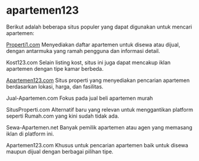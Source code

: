 # apartemen123
Berikut adalah beberapa situs populer yang dapat digunakan untuk mencari apartemen:

<a href="https://www.properti1.com">Properti1.com</a>
Menyediakan daftar apartemen untuk disewa atau dijual, dengan antarmuka yang ramah pengguna dan informasi detail.

Kost123.com
Selain listing kost, situs ini juga dapat mencakup iklan apartemen dengan tipe kamar berbeda.

<a href="https://www.apartemen123.com">Apartemen123.com</a>
Situs properti yang menyediakan pencarian apartemen berdasarkan lokasi, harga, dan fasilitas.

Jual-Apartemen.com
Fokus pada jual beli apartemen murah

SitusProperti.com
Alternatif baru yang relevan untuk menggantikan platform seperti Rumah.com yang kini sudah tidak ada.

Sewa-Apartemen.net
Banyak pemilik apartemen atau agen yang memasang iklan di platform ini.

Apartemen123.com
Khusus untuk pencarian apartemen baik untuk disewa maupun dijual dengan berbagai pilihan tipe.
